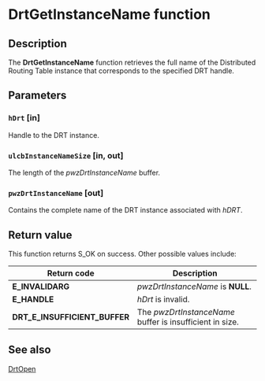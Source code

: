 # DrtGetInstanceName function

## Description

The **DrtGetInstanceName** function retrieves the full name of the Distributed Routing Table instance that corresponds to the specified DRT handle.

## Parameters

### `hDrt` [in]

Handle to the DRT instance.

### `ulcbInstanceNameSize` [in, out]

The length of the *pwzDrtInstanceName* buffer.

### `pwzDrtInstanceName` [out]

Contains the complete name of the DRT instance associated with *hDRT*.

## Return value

This function returns S_OK on success. Other possible values include:

| Return code | Description |
| --- | --- |
| **E_INVALIDARG** | *pwzDrtInstanceName* is **NULL**. |
| **E_HANDLE** | *hDrt* is invalid. |
| **DRT_E_INSUFFICIENT_BUFFER** | The *pwzDrtInstanceName* buffer is insufficient in size. |

## See also

[DrtOpen](https://learn.microsoft.com/windows/desktop/api/drt/nf-drt-drtopen)